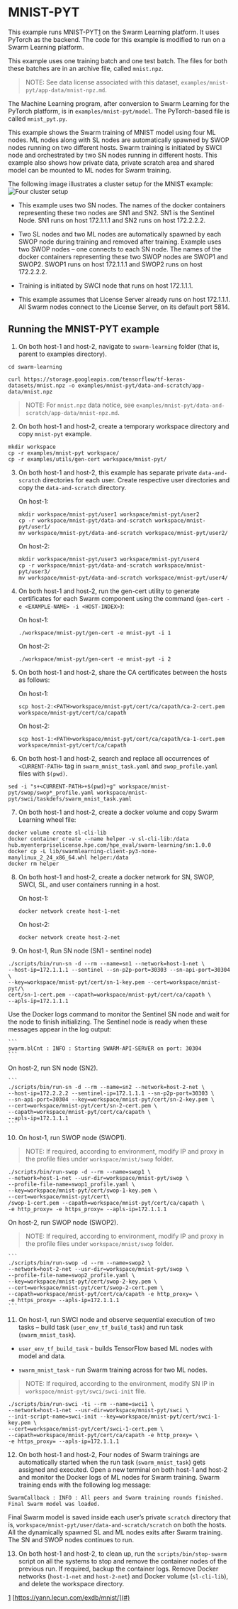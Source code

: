 # <a name="GUID-41298B6F-BF19-4873-A5AE-1DA0E1CFB358"/> MNIST-PYT

This example runs MNIST-PYT[1](#) on the Swarm Learning platform. It uses PyTorch as the backend. The code for this example is modified to run on a Swarm Learning platform.

This example uses one training batch and one test batch. The files for both these batches are in an archive file, called `mnist.npz`.

<blockquote>
    
NOTE: See data license associated with this dataset, <code>examples/mnist-pyt/app-data/mnist-npz.md</code>.

</blockquote>

The Machine Learning program, after conversion to Swarm Learning for the PyTorch platform, is in `examples/mnist-pyt/model`. The PyTorch-based file is called `mnist_pyt.py`.

This example shows the Swarm training of MNIST model using four ML nodes. ML nodes along with SL nodes are automatically spawned by SWOP nodes running on two different hosts. Swarm training is initiated by SWCI node and orchestrated by two SN nodes running in different hosts. This example also shows how private data, private scratch area and shared model can be mounted to ML nodes for Swarm training.

The following image illustrates a cluster setup for the MNIST example:![Four cluster setup](/docs/User/GUID-25587679-1F3A-43DC-8D02-48E6BEFF7DA6-high.png)

-   This example uses two SN nodes. The names of the docker containers representing these two nodes are SN1 and SN2. SN1 is the Sentinel Node. SN1 runs on host 172.1.1.1 and SN2 runs on host 172.2.2.2.

-   Two SL nodes and two ML nodes are automatically spawned by each SWOP node during training and removed after training. Example uses two SWOP nodes – one connects to each SN node. The names of the docker containers representing these two SWOP nodes are SWOP1 and SWOP2. SWOP1 runs on host 172.1.1.1 and SWOP2 runs on host 172.2.2.2.

-   Training is initiated by SWCI node that runs on host 172.1.1.1.

-   This example assumes that License Server already runs on host 172.1.1.1. All Swarm nodes connect to the License Server, on its default port 5814.


## <a name="SECTION_G1M_4RZ_LSB"/> Running the MNIST-PYT example

1.  On both host-1 and host-2, navigate to `swarm-learning` folder (that is, parent to examples directory).

```
cd swarm-learning
```

```<a name="CODEBLOCK_R41_BZX_CTB"/> 
curl https://storage.googleapis.com/tensorflow/tf-keras-datasets/mnist.npz -o examples/mnist-pyt/data-and-scratch/app-data/mnist.npz
```

<blockquote>
    
NOTE: For `mnist.npz` data notice, see <code>examples/mnist-pyt/data-and-scratch/app-data/mnist-npz.md</code>.

</blockquote>

2.  On both host-1 and host-2, create a temporary workspace directory and copy `mnist-pyt` example.

```
mkdir workspace
cp -r examples/mnist-pyt workspace/
cp -r examples/utils/gen-cert workspace/mnist-pyt/
```

3.  On both host-1 and host-2, this example has separate private `data-and-scratch` directories for each user. Create respective user directories and copy the `data-and-scratch` directory.

    On host-1:

    ```
    mkdir workspace/mnist-pyt/user1 workspace/mnist-pyt/user2
    cp -r workspace/mnist-pyt/data-and-scratch workspace/mnist-pyt/user1/
    mv workspace/mnist-pyt/data-and-scratch workspace/mnist-pyt/user2/
    ```

    On host-2:

    ```
    mkdir workspace/mnist-pyt/user3 workspace/mnist-pyt/user4
    cp -r workspace/mnist-pyt/data-and-scratch workspace/mnist-pyt/user3/
    mv workspace/mnist-pyt/data-and-scratch workspace/mnist-pyt/user4/
    ```

4.  On both host-1 and host-2, run the gen-cert utility to generate certificates for each Swarm component using the command (`gen-cert -e <EXAMPLE-NAME> -i <HOST-INDEX>`):

    On host-1:

    ```
    ./workspace/mnist-pyt/gen-cert -e mnist-pyt -i 1
    ```

    On host-2:

    ```
    ./workspace/mnist-pyt/gen-cert -e mnist-pyt -i 2
    ```

5.  On both host-1 and host-2, share the CA certificates between the hosts as follows:

    On host-1:

    ```
    scp host-2:<PATH>workspace/mnist-pyt/cert/ca/capath/ca-2-cert.pem workspace/mnist-pyt/cert/ca/capath
    ```

    On host-2:

    ```
    scp host-1:<PATH>workspace/mnist-pyt/cert/ca/capath/ca-1-cert.pem workspace/mnist-pyt/cert/ca/capath
    ```

6.  On both host-1 and host-2, search and replace all occurrences of `<CURRENT-PATH>` tag in `swarm_mnist_task.yaml` and `swop_profile.yaml` files with `$(pwd)`.

```
sed -i "s+<CURRENT-PATH>+$(pwd)+g" workspace/mnist-pyt/swop/swop*_profile.yaml workspace/mnist-pyt/swci/taskdefs/swarm_mnist_task.yaml

```

7.  On both host-1 and host-2, create a docker volume and copy Swarm Learning wheel file:

```
docker volume create sl-cli-lib
docker container create --name helper -v sl-cli-lib:/data hub.myenterpriselicense.hpe.com/hpe_eval/swarm-learning/sn:1.0.0
docker cp -L lib/swarmlearning-client-py3-none-manylinux_2_24_x86_64.whl helper:/data
docker rm helper
```

8.  On both host-1 and host-2, create a docker network for SN, SWOP, SWCI, SL, and user containers running in a host.

    On host-1:

    ```
    docker network create host-1-net
    ```

    On host-2:

    ```
    docker network create host-2-net
    ```

9.  On host-1, Run SN node (SN1 - sentinel node)

```
./scripts/bin/run-sn -d --rm --name=sn1 --network=host-1-net \
--host-ip=172.1.1.1 --sentinel --sn-p2p-port=30303 --sn-api-port=30304 \
--key=workspace/mnist-pyt/cert/sn-1-key.pem --cert=workspace/mnist-pyt/\
cert/sn-1-cert.pem --capath=workspace/mnist-pyt/cert/ca/capath \
--apls-ip=172.1.1.1
```

   Use the Docker logs command to monitor the Sentinel SN node and wait for the node to finish initializing. The Sentinel node is ready when these messages appear in the log output:

    ```
    swarm.blCnt : INFO : Starting SWARM-API-SERVER on port: 30304
    ```

   On host-2, run SN node (SN2).

    ```
    ./scripts/bin/run-sn -d --rm --name=sn2 --network=host-2-net \
    --host-ip=172.2.2.2 --sentinel-ip=172.1.1.1 --sn-p2p-port=30303 \
    --sn-api-port=30304 --key=workspace/mnist-pyt/cert/sn-2-key.pem \
    --cert=workspace/mnist-pyt/cert/sn-2-cert.pem \ 
    --capath=workspace/mnist-pyt/cert/ca/capath \
    --apls-ip=172.1.1.1
    ```

10. On host-1, run SWOP node \(SWOP1\).

<blockquote>
    
NOTE: If required, according to environment, modify IP and proxy in the profile files under <code>workspace/mnist/swop</code> folder.

</blockquote>

```
./scripts/bin/run-swop -d --rm --name=swop1 \
--network=host-1-net --usr-dir=workspace/mnist-pyt/swop \
--profile-file-name=swop1_profile.yaml \
--key=workspace/mnist-pyt/cert/swop-1-key.pem \
--cert=workspace/mnist-pyt/cert\
/swop-1-cert.pem --capath=workspace/mnist-pyt/cert/ca/capath \
-e http_proxy= -e https_proxy= --apls-ip=172.1.1.1
```

   On host-2, run SWOP node (SWOP2).

<blockquote>
    NOTE: If required, according to environment, modify IP and proxy in the profile files under <code>workspace/mnist/swop</code> folder.
</blockquote>

    ```
    ./scripts/bin/run-swop -d --rm --name=swop2 \
    --network=host-2-net --usr-dir=workspace/mnist-pyt/swop \
    --profile-file-name=swop2_profile.yaml \
    --key=workspace/mnist-pyt/cert/swop-2-key.pem \
    --cert=workspace/mnist-pyt/cert/swop-2-cert.pem \
    --capath=workspace/mnist-pyt/cert/ca/capath -e http_proxy= \
    -e https_proxy= --apls-ip=172.1.1.1
    ```

11. On host-1, run SWCI node and observe sequential execution of two tasks – build task (`user_env_tf_build_task`) and run task (`swarm_mnist_task`).

-   `user_env_tf_build_task` - builds TensorFlow based ML nodes with model and data.

-   `swarm_mnist_task` - run Swarm training across for two ML nodes.

<blockquote>
   NOTE: If required, according to the environment, modify SN IP in <code>workspace/mnist-pyt/swci/swci-init</code> file.
</blockquote>

```
./scripts/bin/run-swci -ti --rm --name=swci1 \
--network=host-1-net --usr-dir=workspace/mnist-pyt/swci \
--init-script-name=swci-init --key=workspace/mnist-pyt/cert/swci-1-key.pem \
--cert=workspace/mnist-pyt/cert/swci-1-cert.pem \
--capath=workspace/mnist-pyt/cert/ca/capath -e http_proxy= \
-e https_proxy= --apls-ip=172.1.1.1
```

12. On both host-1 and host-2, Four nodes of Swarm trainings are automatically started when the run task (`swarm_mnist_task`) gets assigned and executed. Open a new terminal on both host-1 and host-2 and monitor the Docker logs of ML nodes for Swarm training. Swarm training ends with the following log message:

```
SwarmCallback : INFO : All peers and Swarm training rounds finished. Final Swarm model was loaded.
```

   Final Swarm model is saved inside each user’s private `scratch` directory that is, `workspace/mnist-pyt/user/data-and-scratch/scratch` on both the hosts. All the dynamically spawned SL and ML nodes exits after Swarm training. The SN and SWOP nodes continues to run.

13. On both host-1 and host-2, to clean up, run the `scripts/bin/stop-swarm` script on all the systems to stop and remove the container nodes of the previous run. If required, backup the container logs. Remove Docker networks (`host-1-net` and `host-2-net`) and Docker volume (`sl-cli-lib`), and delete the workspace directory.

     


[1](#) [https://yann.lecun.com/exdb/mnist/](#)

 

